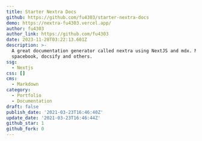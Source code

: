 ```yaml
---
title: Starter Nextra Docs
github: https://github.com/fu4303/starter-nextra-docs
demo: https://nextra-fu4303.vercel.app/
author: fu4303
author_link: https://github.com/fu4303
date: 2023-11-28T03:22:13.601Z
description: >-
  A great documentation generator called nextra using NextJS and mdx. Much like
  spacebook, docsify and others.
ssg:
  - Nextjs
css: []
cms:
  - Markdown
category:
  - Portfolio
  - Documentation
draft: false
publish_date: '2021-03-23T16:46:40Z'
update_date: '2021-03-23T16:46:44Z'
github_star: 1
github_fork: 0
---
```

